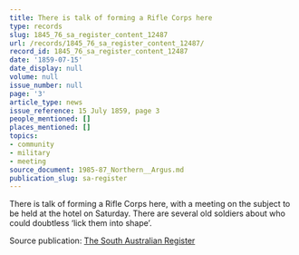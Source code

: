 ```yaml
---
title: There is talk of forming a Rifle Corps here
type: records
slug: 1845_76_sa_register_content_12487
url: /records/1845_76_sa_register_content_12487/
record_id: 1845_76_sa_register_content_12487
date: '1859-07-15'
date_display: null
volume: null
issue_number: null
page: '3'
article_type: news
issue_reference: 15 July 1859, page 3
people_mentioned: []
places_mentioned: []
topics:
- community
- military
- meeting
source_document: 1985-87_Northern__Argus.md
publication_slug: sa-register
---
```


There is talk of forming a Rifle Corps here, with a meeting on the subject to be held at the hotel on Saturday.  There are several old soldiers about who could doubtless ‘lick them into shape’.

Source publication: [The South Australian Register](/publications/sa-register/)
